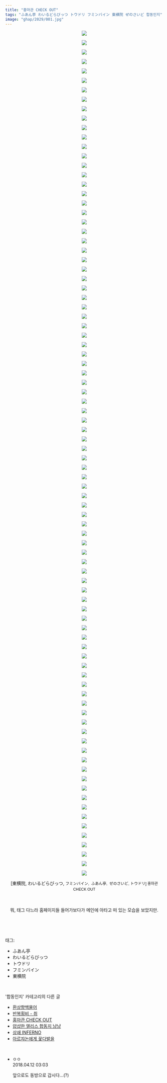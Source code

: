 ```yaml
---
title: "홍마관 CHECK OUT"
tags: "ふあん亭 わいるどらびっつ トウドリ フミンバイン 東横院 ぜのさいど 합동인지"
image: "ghap/2029/001.jpg"
---
```

<div class="article">
<p style="text-align: center; clear: none; float: none;"><img src="{{ site.nasurl }}/ghap/2029/001.jpg"/></p>
<p style="text-align: center; clear: none; float: none;"><img src="{{ site.nasurl }}/ghap/2029/002.jpg"/></p>
<p style="text-align: center; clear: none; float: none;"><img src="{{ site.nasurl }}/ghap/2029/003.jpg"/></p>
<p style="text-align: center; clear: none; float: none;"><img src="{{ site.nasurl }}/ghap/2029/004.jpg"/></p>
<p style="text-align: center; clear: none; float: none;"><img src="{{ site.nasurl }}/ghap/2029/005.jpg"/></p>
<p style="text-align: center; clear: none; float: none;"><img src="{{ site.nasurl }}/ghap/2029/006.jpg"/></p>
<p style="text-align: center; clear: none; float: none;"><img src="{{ site.nasurl }}/ghap/2029/007.jpg"/></p>
<p style="text-align: center; clear: none; float: none;"><img src="{{ site.nasurl }}/ghap/2029/008.jpg"/></p>
<p style="text-align: center; clear: none; float: none;"><img src="{{ site.nasurl }}/ghap/2029/009.jpg"/></p>
<p style="text-align: center; clear: none; float: none;"><img src="{{ site.nasurl }}/ghap/2029/010.jpg"/></p>
<p style="text-align: center; clear: none; float: none;"><img src="{{ site.nasurl }}/ghap/2029/011.jpg"/></p>
<p style="text-align: center; clear: none; float: none;"><img src="{{ site.nasurl }}/ghap/2029/012.jpg"/></p>
<p style="text-align: center; clear: none; float: none;"><img src="{{ site.nasurl }}/ghap/2029/013.jpg"/></p>
<p style="text-align: center; clear: none; float: none;"><img src="{{ site.nasurl }}/ghap/2029/014.jpg"/></p>
<p style="text-align: center; clear: none; float: none;"><img src="{{ site.nasurl }}/ghap/2029/015.jpg"/></p>
<p style="text-align: center; clear: none; float: none;"><img src="{{ site.nasurl }}/ghap/2029/016.jpg"/></p>
<p style="text-align: center; clear: none; float: none;"><img src="{{ site.nasurl }}/ghap/2029/017.jpg"/></p>
<p style="text-align: center; clear: none; float: none;"><img src="{{ site.nasurl }}/ghap/2029/018.jpg"/></p>
<p style="text-align: center; clear: none; float: none;"><img src="{{ site.nasurl }}/ghap/2029/019.jpg"/></p>
<p style="text-align: center; clear: none; float: none;"><img src="{{ site.nasurl }}/ghap/2029/020.jpg"/></p>
<p style="text-align: center; clear: none; float: none;"><img src="{{ site.nasurl }}/ghap/2029/021.jpg"/></p>
<p style="text-align: center; clear: none; float: none;"><img src="{{ site.nasurl }}/ghap/2029/022.jpg"/></p>
<p style="text-align: center; clear: none; float: none;"><img src="{{ site.nasurl }}/ghap/2029/023.jpg"/></p>
<p style="text-align: center; clear: none; float: none;"><img src="{{ site.nasurl }}/ghap/2029/024.jpg"/></p>
<p style="text-align: center; clear: none; float: none;"><img src="{{ site.nasurl }}/ghap/2029/025.jpg"/></p>
<p style="text-align: center; clear: none; float: none;"><img src="{{ site.nasurl }}/ghap/2029/026.jpg"/></p>
<p style="text-align: center; clear: none; float: none;"><img src="{{ site.nasurl }}/ghap/2029/027.jpg"/></p>
<p style="text-align: center; clear: none; float: none;"><img src="{{ site.nasurl }}/ghap/2029/028.jpg"/></p>
<p style="text-align: center; clear: none; float: none;"><img src="{{ site.nasurl }}/ghap/2029/029.jpg"/></p>
<p style="text-align: center; clear: none; float: none;"><img src="{{ site.nasurl }}/ghap/2029/030.jpg"/></p>
<p style="text-align: center; clear: none; float: none;"><img src="{{ site.nasurl }}/ghap/2029/031.jpg"/></p>
<p style="text-align: center; clear: none; float: none;"><img src="{{ site.nasurl }}/ghap/2029/032.jpg"/></p>
<p style="text-align: center; clear: none; float: none;"><img src="{{ site.nasurl }}/ghap/2029/033.jpg"/></p>
<p style="text-align: center; clear: none; float: none;"><img src="{{ site.nasurl }}/ghap/2029/034.jpg"/></p>
<p style="text-align: center; clear: none; float: none;"><img src="{{ site.nasurl }}/ghap/2029/035.jpg"/></p>
<p style="text-align: center; clear: none; float: none;"><img src="{{ site.nasurl }}/ghap/2029/036.jpg"/></p>
<p style="text-align: center; clear: none; float: none;"><img src="{{ site.nasurl }}/ghap/2029/037.jpg"/></p>
<p style="text-align: center; clear: none; float: none;"><img src="{{ site.nasurl }}/ghap/2029/038.jpg"/></p>
<p style="text-align: center; clear: none; float: none;"><img src="{{ site.nasurl }}/ghap/2029/039.jpg"/></p>
<p style="text-align: center; clear: none; float: none;"><img src="{{ site.nasurl }}/ghap/2029/040.jpg"/></p>
<p style="text-align: center; clear: none; float: none;"><img src="{{ site.nasurl }}/ghap/2029/041.jpg"/></p>
<p style="text-align: center; clear: none; float: none;"><img src="{{ site.nasurl }}/ghap/2029/042.jpg"/></p>
<p style="text-align: center; clear: none; float: none;"><img src="{{ site.nasurl }}/ghap/2029/043.jpg"/></p>
<p style="text-align: center; clear: none; float: none;"><img src="{{ site.nasurl }}/ghap/2029/044.jpg"/></p>
<p style="text-align: center; clear: none; float: none;"><img src="{{ site.nasurl }}/ghap/2029/045.jpg"/></p>
<p style="text-align: center; clear: none; float: none;"><img src="{{ site.nasurl }}/ghap/2029/046.jpg"/></p>
<p style="text-align: center; clear: none; float: none;"><img src="{{ site.nasurl }}/ghap/2029/047.jpg"/></p>
<p style="text-align: center; clear: none; float: none;"><img src="{{ site.nasurl }}/ghap/2029/048.jpg"/></p>
<p style="text-align: center; clear: none; float: none;"><img src="{{ site.nasurl }}/ghap/2029/049.jpg"/></p>
<p style="text-align: center; clear: none; float: none;"><img src="{{ site.nasurl }}/ghap/2029/050.jpg"/></p>
<p style="text-align: center; clear: none; float: none;"><img src="{{ site.nasurl }}/ghap/2029/051.jpg"/></p>
<p style="text-align: center; clear: none; float: none;"><img src="{{ site.nasurl }}/ghap/2029/052.jpg"/></p>
<p style="text-align: center; clear: none; float: none;"><img src="{{ site.nasurl }}/ghap/2029/053.jpg"/></p>
<p style="text-align: center; clear: none; float: none;"><img src="{{ site.nasurl }}/ghap/2029/054.jpg"/></p>
<p style="text-align: center; clear: none; float: none;"><img src="{{ site.nasurl }}/ghap/2029/055.jpg"/></p>
<p style="text-align: center; clear: none; float: none;"><img src="{{ site.nasurl }}/ghap/2029/056.jpg"/></p>
<p style="text-align: center; clear: none; float: none;"><img src="{{ site.nasurl }}/ghap/2029/057.jpg"/></p>
<p style="text-align: center; clear: none; float: none;"><img src="{{ site.nasurl }}/ghap/2029/058.jpg"/></p>
<p style="text-align: center; clear: none; float: none;"><img src="{{ site.nasurl }}/ghap/2029/059.jpg"/></p>
<p style="text-align: center; clear: none; float: none;"><img src="{{ site.nasurl }}/ghap/2029/060.jpg"/></p>
<p style="text-align: center; clear: none; float: none;"><img src="{{ site.nasurl }}/ghap/2029/061.jpg"/></p>
<p style="text-align: center; clear: none; float: none;"><img src="{{ site.nasurl }}/ghap/2029/062.jpg"/></p>
<p style="text-align: center; clear: none; float: none;"><img src="{{ site.nasurl }}/ghap/2029/063.jpg"/></p>
<p style="text-align: center; clear: none; float: none;"><img src="{{ site.nasurl }}/ghap/2029/064.jpg"/></p>
<p style="text-align: center; clear: none; float: none;"><img src="{{ site.nasurl }}/ghap/2029/065.jpg"/></p>
<p style="text-align: center; clear: none; float: none;"><img src="{{ site.nasurl }}/ghap/2029/066.jpg"/></p>
<p style="text-align: center; clear: none; float: none;"><img src="{{ site.nasurl }}/ghap/2029/067.jpg"/></p>
<p style="text-align: center; clear: none; float: none;"><img src="{{ site.nasurl }}/ghap/2029/068.jpg"/></p>
<p style="text-align: center; clear: none; float: none;"><img src="{{ site.nasurl }}/ghap/2029/069.jpg"/></p>
<p style="text-align: center; clear: none; float: none;"><img src="{{ site.nasurl }}/ghap/2029/070.jpg"/></p>
<p style="text-align: center; clear: none; float: none;"><img src="{{ site.nasurl }}/ghap/2029/071.jpg"/></p>
<p style="text-align: center; clear: none; float: none;"><img src="{{ site.nasurl }}/ghap/2029/072.jpg"/></p>
<p style="text-align: center; clear: none; float: none;"><img src="{{ site.nasurl }}/ghap/2029/073.jpg"/></p>
<p style="text-align: center; clear: none; float: none;"><img src="{{ site.nasurl }}/ghap/2029/074.jpg"/></p>
<p style="text-align: center; clear: none; float: none;"><img src="{{ site.nasurl }}/ghap/2029/075.jpg"/></p>
<p style="text-align: center; clear: none; float: none;"><img src="{{ site.nasurl }}/ghap/2029/076.jpg"/></p>
<p style="text-align: center; clear: none; float: none;"><img src="{{ site.nasurl }}/ghap/2029/077.jpg"/></p>
<p style="text-align: center; clear: none; float: none;"><img src="{{ site.nasurl }}/ghap/2029/078.jpg"/></p>
<p style="text-align: center; clear: none; float: none;"><img src="{{ site.nasurl }}/ghap/2029/079.jpg"/></p>
<p style="text-align: center; clear: none; float: none;"><img src="{{ site.nasurl }}/ghap/2029/080.jpg"/></p>
<p style="text-align: center; clear: none; float: none;"><img src="{{ site.nasurl }}/ghap/2029/081.jpg"/></p>
<p style="text-align: center; clear: none; float: none;"><img src="{{ site.nasurl }}/ghap/2029/082.jpg"/></p>
<p style="text-align: center; clear: none; float: none;"><img src="{{ site.nasurl }}/ghap/2029/083.jpg"/></p>
<p style="text-align: center; clear: none; float: none;"><img src="{{ site.nasurl }}/ghap/2029/084.jpg"/></p>
<p style="text-align: center; clear: none; float: none;"><img src="{{ site.nasurl }}/ghap/2029/085.jpg"/></p>
<p style="text-align: center; clear: none; float: none;"><img src="{{ site.nasurl }}/ghap/2029/086.jpg"/></p>
<p style="text-align: center; clear: none; float: none;"><img src="{{ site.nasurl }}/ghap/2029/087.jpg"/></p>
<p style="text-align: center; clear: none; float: none;"><img src="{{ site.nasurl }}/ghap/2029/088.jpg"/></p>
<p style="text-align: center; clear: none; float: none;"><img src="{{ site.nasurl }}/ghap/2029/089.jpg"/></p>
<p style="text-align: center; clear: none; float: none;"><img src="{{ site.nasurl }}/ghap/2029/090.jpg"/></p>
<p style="text-align: center; clear: none; float: none;">[東横院, わいるどらびっつ, <span style="font-family: Arial, 돋움, Dotum, AppleGothic, sans-serif; font-size: 12px; line-height: 18px;">フミンバイン,  </span><font face="Arial, 돋움, Dotum, AppleGothic, sans-serif"><span style="font-size: 12px; line-height: 18px;">ふあん亭,  ぜのさいど, トウドリ] 홍마관 CHECK OUT</span></font></p>
<p style="text-align: center; clear: none; float: none;"><font face="Arial, 돋움, Dotum, AppleGothic, sans-serif"><span style="font-size: 12px; line-height: 18px;"><br/></span></font></p>
<p style="text-align: center; clear: none; float: none;">뭐, 태그 다느라 홈페이지들 들어가보다가 메인에 아타고 떠 있는 모습을 보았지만.</p>
<p><br/></p>
</div><br/>
<div class="tagTrail">
<p>태그: </p>
<ul>
<li>ふあん亭</li>
<li>わいるどらびっつ</li>
<li>トウドリ</li>
<li>フミンバイン</li>
<li>東横院</li>
</ul>
</div><br/>
<div class="another">
<p>'합동인지' 카테고리의 다른 글</p>
<ul>
<li><a href="/2016-09-08-ghap_2061">환상향백물어</a></li>
<li><a href="/2016-09-07-ghap_2044">반복횡비 - 취</a></li>
<li><a href="/2016-09-07-ghap_2029">홍마관 CHECK OUT</a></li>
<li><a href="/2016-09-06-ghap_2023">얍샵한 앨리스 합동지 냥냥</a></li>
<li><a href="/2016-09-04-ghap_1992">상쇄 INFERNO</a></li>
<li><a href="/2016-09-04-ghap_1984">아르쟈논에게 꽃다발을</a></li>
</ul>
</div><br/>
<div class="cb_module cb_fluid">
<div class="cb_wrt cb_profile">
<div class="comment">
<ul>
<li class="cb_thumb_off" id="comment15237547">
<div class="cb_comment_area">
<div class="cb_info_area">
<div class="cb_section">
<span class="cb_nick_name">ㅇㅇ</span>
</div>
<div class="cb_section">
<span class="cb_date">2018.04.12 03:03 </span>
</div>
</div>
<div class="cb_dsc_comment">
<p class="cb_dsc">
											앞으로도 동방으로 갑시다...(?)
										</p>
</div>
</div></li>
</ul>
</div>
</div><!-- commentList close -->
</div><br/>
